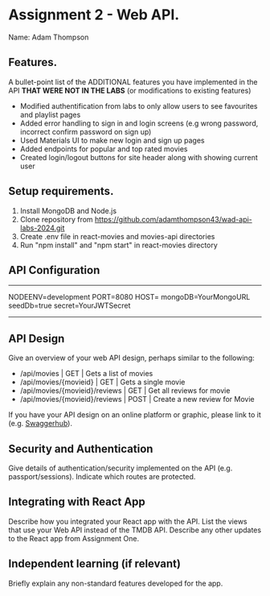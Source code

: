 # Assignment 2 - Web API.

Name: Adam Thompson

## Features.

A bullet-point list of the ADDITIONAL features you have implemented in the API **THAT WERE NOT IN THE LABS** (or modifications to existing features)
 
 + Modified authentification from labs to only allow users to see favourites and playlist pages 
 + Added error handling to sign in and login screens (e.g wrong password, incorrect confirm password on sign up) 
 + Used Materials UI to make new login and sign up pages
 + Added endpoints for popular and top rated movies
 + Created login/logout buttons for site header along with showing current user

## Setup requirements.

1. Install MongoDB and Node.js
2. Clone repository from https://github.com/adamthompson43/wad-api-labs-2024.git
3. Create .env file in react-movies and movies-api directories
4. Run "npm install" and "npm start" in react-movies directory

## API Configuration


______________________
NODEENV=development
PORT=8080
HOST=
mongoDB=YourMongoURL
seedDb=true
secret=YourJWTSecret
______________________

## API Design
Give an overview of your web API design, perhaps similar to the following: 

- /api/movies | GET | Gets a list of movies 
- /api/movies/{movieid} | GET | Gets a single movie 
- /api/movies/{movieid}/reviews | GET | Get all reviews for movie 
- /api/movies/{movieid}/reviews | POST | Create a new review for Movie 

If you have your API design on an online platform or graphic, please link to it (e.g. [Swaggerhub](https://app.swaggerhub.com/)).

## Security and Authentication

Give details of authentication/security implemented on the API (e.g. passport/sessions). Indicate which routes are protected.

## Integrating with React App

Describe how you integrated your React app with the API. List the views that use your Web API instead of the TMDB API. Describe any other updates to the React app from Assignment One.

## Independent learning (if relevant)

Briefly explain any non-standard features developed for the app.   
